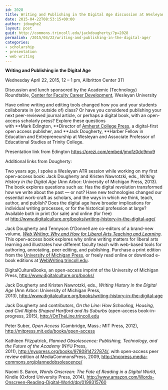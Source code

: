 ```yaml
---
id: 2028
title: Writing and Publishing in the Digital Age discussion at Wesleyan University
date: 2015-04-22T08:53:15+00:00
author: jdoughe2
layout: post
guid: http://commons.trincoll.edu/jackdougherty/?p=2028
permalink: /2015/04/22/writing-and-publishing-in-the-digital-age/
categories:
- scholarship
- presentation
- web writing
---
```

**Writing and Publishing in the Digital Age**

Wednesday April 22, 2015, 12 &#8211; 1 pm, Allbritton Center 311

Discussion and lunch sponsored by the Academic (Technology) Roundtable, [Center for Faculty Career Development](http://www.wesleyan.edu/cfcd/atr/index.html), Wesleyan University

Have online writing and editing tools changed how you and your students collaborate in (or outside of) class? Or have you considered publishing your next peer-reviewed journal article, or perhaps a digital book, with an open-access scholarly press? Explore these questions with **Mark Edington, **Director of [Amherst College Press](https://acpress.amherst.edu/), a digital-first open access publisher, and **Jack Dougherty, **Harber Fellow in Education and Entrepreneurship at Wesleyan and Associate Professor of Educational Studies at Trinity College.

Presentation link from Edington <https://prezi.com/embed/jmofz0dc9mx9>

Additional links from Dougherty:

Two years ago, I spoke a Wesleyan ATR session while working on my first open-access book: Jack Dougherty and Kristen Nawrotzki, eds., _Writing History in the Digital Age_ (Ann Arbor: University of Michigan Press, 2013). The book explores questions such as: Has the digital revolution transformed how we write about the past — or not? Have new technologies changed our essential work-craft as scholars, and the ways in which we think, teach, author, and publish? Does the digital age have broader implications for individual writing processes, or for the historical profession at large? Available both in print (for sale) and online (for free) at <http://www.digitalculture.org/books/writing-history-in-the-digital-age/>

Jack Dougherty and Tennyson O&#8217;Donnell are co-editors of a brand-new volume, [_Web Writing: Why and How for Liberal Arts Teaching and Learning_](http://webwriting.trincoll.edu). This open-access book explores why online writing matters for liberal arts learning and illustrates how different faculty teach with web-based tools for authoring, annotating, peer editing, and publishing. Purchase a print edition from the [University of Michigan Press](http://www.press.umich.edu/8291956/), or freely read online or download e-book editions at [WebWriting.trincoll.edu](http://webwriting.trincoll.edu).

DigitalCultureBooks, an open-access imprint of the University of Michigan Press, <http://www.digitalculture.org/books/>

Jack Dougherty and Kristen Nawrotzki, eds., _Writing History in the Digital Age_ (Ann Arbor: University of Michigan Press, 2013), <http://www.digitalculture.org/books/writing-history-in-the-digital-age>

Jack Dougherty and contributors, _On the Line: How Schooling, Housing, and Civil Rights Shaped Hartford and Its Suburbs_ (open-access book-in-progress, 2015), <http://OnTheLine.trincoll.edu>

Peter Suber, _Open Access_ (Cambridge, Mass.: MIT Press, 2012), <http://mitpress.mit.edu/books/open-access>

Kathleen Fitzpatrick, _Planned Obsolescence: Publishing, Technology, and the Future of the Academy_ (NYU Press, 2011), <http://nyupress.org/books/9780814727874/>, with open-access peer review edition at MediaCommonsPress, 2009, <http://mcpress.media-commons.org/plannedobsolescence/>

Naomi S. Baron, _Words Onscreen: The Fate of Reading in a Digital World_, Kindle (Oxford University Press, 2014), <http://www.amazon.com/Words-Onscreen-Reading-Digital-World/dp/0199315760>
